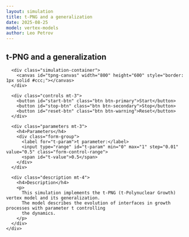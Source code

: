 ```yaml
---
layout: simulation
title: t-PNG and a generalization
date: 2025-08-25
model: vertex-models
author: Leo Petrov
---
```


<div class="container" style="max-width: 900px;">
  <div class="row">
    <div class="col-md-12">
      <h2>t-PNG and a generalization</h2>
      
      <div class="simulation-container">
        <canvas id="tpng-canvas" width="800" height="600" style="border: 1px solid #ccc;"></canvas>
      </div>
      
      <div class="controls mt-3">
        <button id="start-btn" class="btn btn-primary">Start</button>
        <button id="stop-btn" class="btn btn-secondary">Stop</button>
        <button id="reset-btn" class="btn btn-warning">Reset</button>
      </div>
      
      <div class="parameters mt-3">
        <h4>Parameters</h4>
        <div class="form-group">
          <label for="t-param">t parameter:</label>
          <input type="range" id="t-param" min="0" max="1" step="0.01" value="0.5" class="form-control-range">
          <span id="t-value">0.5</span>
        </div>
      </div>
      
      <div class="description mt-4">
        <h4>Description</h4>
        <p>
          This simulation implements the t-PNG (t-Polynuclear Growth) vertex model and its generalization.
          The model describes the evolution of interfaces in growth processes with parameter t controlling
          the dynamics.
        </p>
      </div>
    </div>
  </div>
</div>

<script>
// t-PNG Vertex Model Simulation
(function() {
    const canvas = document.getElementById('tpng-canvas');
    const ctx = canvas.getContext('2d');
    const startBtn = document.getElementById('start-btn');
    const stopBtn = document.getElementById('stop-btn');
    const resetBtn = document.getElementById('reset-btn');
    const tParam = document.getElementById('t-param');
    const tValue = document.getElementById('t-value');
    
    let animationId = null;
    let t = 0.5;
    let gridSize = 40;
    let cellSize = Math.min(canvas.width, canvas.height) / gridSize;
    
    // Vertex model state
    let vertices = [];
    let time = 0;
    
    // Initialize vertex grid
    function initVertices() {
        vertices = [];
        for (let i = 0; i < gridSize; i++) {
            vertices[i] = [];
            for (let j = 0; j < gridSize; j++) {
                // Initialize with random configuration
                vertices[i][j] = {
                    type: Math.random() < 0.5 ? 0 : 1,
                    height: 0
                };
            }
        }
        time = 0;
    }
    
    // Update vertex configuration based on t-PNG rules
    function updateVertices() {
        const newVertices = JSON.parse(JSON.stringify(vertices));
        
        for (let i = 1; i < gridSize - 1; i++) {
            for (let j = 1; j < gridSize - 1; j++) {
                // t-PNG update rules
                const neighbors = [
                    vertices[i-1][j],
                    vertices[i+1][j],
                    vertices[i][j-1],
                    vertices[i][j+1]
                ];
                
                // Apply vertex model dynamics with parameter t
                const sumNeighbors = neighbors.reduce((sum, n) => sum + n.type, 0);
                const prob = t * sumNeighbors / 4 + (1 - t) * vertices[i][j].type;
                
                if (Math.random() < prob) {
                    newVertices[i][j].type = 1;
                    newVertices[i][j].height = Math.min(...neighbors.map(n => n.height)) + 1;
                } else {
                    newVertices[i][j].type = 0;
                }
            }
        }
        
        vertices = newVertices;
        time++;
    }
    
    // Draw the vertex model
    function draw() {
        ctx.clearRect(0, 0, canvas.width, canvas.height);
        
        for (let i = 0; i < gridSize; i++) {
            for (let j = 0; j < gridSize; j++) {
                const vertex = vertices[i][j];
                const x = j * cellSize;
                const y = i * cellSize;
                
                // Color based on height
                const hue = (vertex.height * 30) % 360;
                const lightness = vertex.type === 1 ? 50 : 80;
                ctx.fillStyle = `hsl(${hue}, 70%, ${lightness}%)`;
                ctx.fillRect(x, y, cellSize - 1, cellSize - 1);
                
                // Draw vertex connections
                if (vertex.type === 1) {
                    ctx.strokeStyle = '#333';
                    ctx.lineWidth = 1;
                    ctx.beginPath();
                    
                    // Draw edges to neighbors
                    if (i > 0 && vertices[i-1][j].type === 1) {
                        ctx.moveTo(x + cellSize/2, y);
                        ctx.lineTo(x + cellSize/2, y - cellSize/2);
                    }
                    if (j > 0 && vertices[i][j-1].type === 1) {
                        ctx.moveTo(x, y + cellSize/2);
                        ctx.lineTo(x - cellSize/2, y + cellSize/2);
                    }
                    
                    ctx.stroke();
                }
            }
        }
        
        // Display time
        ctx.fillStyle = '#000';
        ctx.font = '16px Arial';
        ctx.fillText(`Time: ${time}`, 10, 25);
    }
    
    // Animation loop
    function animate() {
        updateVertices();
        draw();
        animationId = requestAnimationFrame(animate);
    }
    
    // Event handlers
    startBtn.addEventListener('click', () => {
        if (!animationId) {
            animate();
        }
    });
    
    stopBtn.addEventListener('click', () => {
        if (animationId) {
            cancelAnimationFrame(animationId);
            animationId = null;
        }
    });
    
    resetBtn.addEventListener('click', () => {
        if (animationId) {
            cancelAnimationFrame(animationId);
            animationId = null;
        }
        initVertices();
        draw();
    });
    
    tParam.addEventListener('input', (e) => {
        t = parseFloat(e.target.value);
        tValue.textContent = t.toFixed(2);
    });
    
    // Initialize
    initVertices();
    draw();
})();
</script>